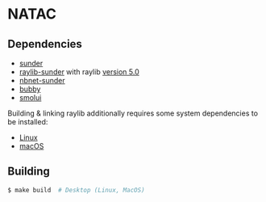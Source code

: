 NATAC
=====

## Dependencies
+ [sunder](https://github.com/ashn-dot-dev/sunder)
+ [raylib-sunder](https://github.com/ashn-dot-dev/raylib-sunder) with raylib [version 5.0](https://github.com/raysan5/raylib/releases/tag/5.0)
+ [nbnet-sunder](https://github.com/ashn-dot-dev/nbnet-sunder)
+ [bubby](https://github.com/ashn-dot-dev/bubby)
+ [smolui](https://github.com/ashn-dot-dev/smolui.git)

Building & linking raylib additionally requires some system dependencies to be
installed:

+ [Linux](https://github.com/raysan5/raylib/wiki/Working-on-GNU-Linux)
+ [macOS](https://github.com/raysan5/raylib/wiki/Working-on-macOS)

## Building
```sh
$ make build  # Desktop (Linux, MacOS)
```
